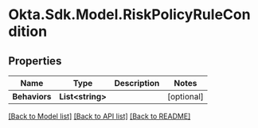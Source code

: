 # Okta.Sdk.Model.RiskPolicyRuleCondition
## Properties

Name | Type | Description | Notes
------------ | ------------- | ------------- | -------------
**Behaviors** | **List&lt;string&gt;** |  | [optional] 

[[Back to Model list]](../README.md#documentation-for-models) [[Back to API list]](../README.md#documentation-for-api-endpoints) [[Back to README]](../README.md)

